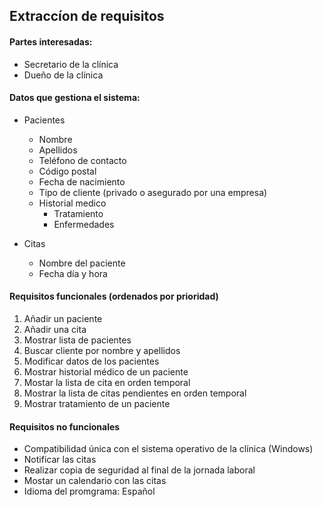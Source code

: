 ## Extraccíon de requisitos

#### Partes interesadas:
* Secretario de la clínica
* Dueño de la clínica

#### Datos que gestiona el sistema:
* Pacientes
  * Nombre
  * Apellidos
  * Teléfono de contacto
  * Código postal
  * Fecha de nacimiento
  * Tipo de cliente (privado o asegurado por una empresa)
  * Historial medico
    * Tratamiento
    * Enfermedades

* Citas
  * Nombre del paciente
  * Fecha día y hora


#### Requisitos funcionales (ordenados por prioridad)
1. Añadir un paciente
1. Añadir una cita
1. Mostrar lista de pacientes
1. Buscar cliente por nombre y apellidos
1. Modificar datos de los pacientes
1. Mostrar historial médico de un paciente
1. Mostar la lista de cita en orden temporal
1. Mostrar la lista de citas pendientes en orden temporal
1. Mostrar tratamiento de un paciente

#### Requisitos no funcionales
* Compatibilidad única con el sistema operativo de la clínica
(Windows)
* Notificar las citas
* Realizar copia de seguridad al final de la jornada laboral
* Mostar un calendario con las citas
* Idioma del promgrama: Español

